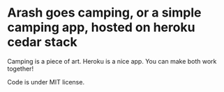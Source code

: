 # Arash goes camping, or a simple camping app, hosted on heroku cedar stack

Camping is a piece of art. Heroku is a nice app. You can make both work together!

Code is under MIT license.
